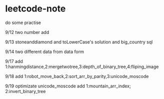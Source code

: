 # leetcode-note
do some practise

9/12 two number add

9/13 stoneanddiamond and toLowerCase's solution and big_country sql

9/14 two different data from data form

9/17 add 1:hanmingdistance,2:mergetwotree,3:depth_of_binary_tree,4:fliping_image

9/18 add 1:robot_move_back,2:sort_arr_by_parity,3:unicode_moscode

9/19 optimizate unicode_moscode add 1:mountain_arr_index; 2:invert_binary_tree
